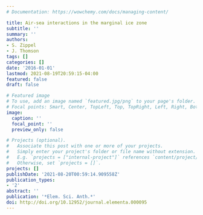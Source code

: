 ```yaml
---
# Documentation: https://wowchemy.com/docs/managing-content/

title: Air-sea interactions in the marginal ice zone
subtitle: ''
summary: ''
authors:
- S. Zippel
- J. Thomson
tags: []
categories: []
date: '2016-01-01'
lastmod: 2021-08-19T20:59:15-04:00
featured: false
draft: false

# Featured image
# To use, add an image named `featured.jpg/png` to your page's folder.
# Focal points: Smart, Center, TopLeft, Top, TopRight, Left, Right, BottomLeft, Bottom, BottomRight.
image:
  caption: ''
  focal_point: ''
  preview_only: false

# Projects (optional).
#   Associate this post with one or more of your projects.
#   Simply enter your project's folder or file name without extension.
#   E.g. `projects = ["internal-project"]` references `content/project/deep-learning/index.md`.
#   Otherwise, set `projects = []`.
projects: []
publishDate: '2021-08-20T00:59:14.909558Z'
publication_types:
- '2'
abstract: ''
publication: '*Elem. Sci. Anth.*'
doi: http://doi.org/10.12952/journal.elementa.000095
---
```


